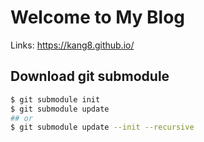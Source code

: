 # Welcome to My Blog

Links: https://kang8.github.io/

## Download git submodule

```bash
$ git submodule init
$ git submodule update
## or
$ git submodule update --init --recursive
```
